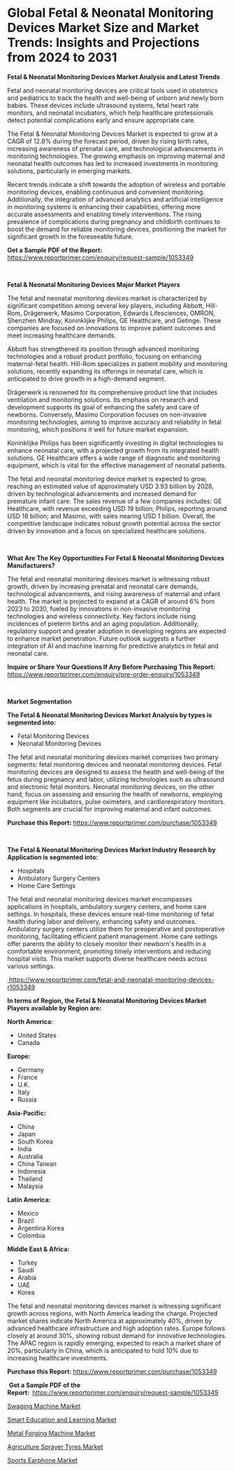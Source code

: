 <p><h1>Global Fetal & Neonatal Monitoring Devices Market Size and Market Trends: Insights and Projections from 2024 to 2031</h1></p><p><strong>Fetal & Neonatal Monitoring Devices Market Analysis and Latest Trends</strong></p>
<p><p>Fetal and neonatal monitoring devices are critical tools used in obstetrics and pediatrics to track the health and well-being of unborn and newly born babies. These devices include ultrasound systems, fetal heart rate monitors, and neonatal incubators, which help healthcare professionals detect potential complications early and ensure appropriate care. </p><p>The Fetal & Neonatal Monitoring Devices Market is expected to grow at a CAGR of 12.8% during the forecast period, driven by rising birth rates, increasing awareness of prenatal care, and technological advancements in monitoring technologies. The growing emphasis on improving maternal and neonatal health outcomes has led to increased investments in monitoring solutions, particularly in emerging markets. </p><p>Recent trends indicate a shift towards the adoption of wireless and portable monitoring devices, enabling continuous and convenient monitoring. Additionally, the integration of advanced analytics and artificial intelligence in monitoring systems is enhancing their capabilities, offering more accurate assessments and enabling timely interventions. The rising prevalence of complications during pregnancy and childbirth continues to boost the demand for reliable monitoring devices, positioning the market for significant growth in the foreseeable future.</p></p>
<p><strong>Get a Sample PDF of the Report:&nbsp;</strong> <a href="https://www.reportprimer.com/enquiry/request-sample/1053349">https://www.reportprimer.com/enquiry/request-sample/1053349</a></p>
<p>&nbsp;</p>
<p><strong>Fetal & Neonatal Monitoring Devices Major Market Players</strong></p>
<p><p>The fetal and neonatal monitoring devices market is characterized by significant competition among several key players, including Abbott, Hill-Rom, Drägerwerk, Masimo Corporation, Edwards Lifesciences, OMRON, Shenzhen Mindray, Koninklijke Philips, GE Healthcare, and Getinge. These companies are focused on innovations to improve patient outcomes and meet increasing healthcare demands.</p><p>Abbott has strengthened its position through advanced monitoring technologies and a robust product portfolio, focusing on enhancing maternal-fetal health. Hill-Rom specializes in patient mobility and monitoring solutions, recently expanding its offerings in neonatal care, which is anticipated to drive growth in a high-demand segment.</p><p>Drägerwerk is renowned for its comprehensive product line that includes ventilation and monitoring solutions. Its emphasis on research and development supports its goal of enhancing the safety and care of newborns. Conversely, Masimo Corporation focuses on non-invasive monitoring technologies, aiming to improve accuracy and reliability in fetal monitoring, which positions it well for future market expansion.</p><p>Koninklijke Philips has been significantly investing in digital technologies to enhance neonatal care, with a projected growth from its integrated health solutions. GE Healthcare offers a wide range of diagnostic and monitoring equipment, which is vital for the effective management of neonatal patients.</p><p>The fetal and neonatal monitoring device market is expected to grow, reaching an estimated value of approximately USD 3.93 billion by 2028, driven by technological advancements and increased demand for premature infant care. The sales revenue of a few companies includes: GE Healthcare, with revenue exceeding USD 19 billion; Philips, reporting around USD 18 billion; and Masimo, with sales nearing USD 1 billion. Overall, the competitive landscape indicates robust growth potential across the sector driven by innovation and a focus on specialized healthcare solutions.</p></p>
<p>&nbsp;</p>
<p><strong>What Are The Key Opportunities For Fetal & Neonatal Monitoring Devices Manufacturers?</strong></p>
<p><p>The fetal and neonatal monitoring devices market is witnessing robust growth, driven by increasing prenatal and neonatal care demands, technological advancements, and rising awareness of maternal and infant health. The market is projected to expand at a CAGR of around 6% from 2023 to 2030, fueled by innovations in non-invasive monitoring technologies and wireless connectivity. Key factors include rising incidences of preterm births and an aging population. Additionally, regulatory support and greater adoption in developing regions are expected to enhance market penetration. Future outlook suggests a further integration of AI and machine learning for predictive analytics in fetal and neonatal care.</p></p>
<p><strong>Inquire or Share Your Questions If Any Before Purchasing This Report:</strong> <a href="https://www.reportprimer.com/enquiry/pre-order-enquiry/1053349">https://www.reportprimer.com/enquiry/pre-order-enquiry/1053349</a></p>
<p>&nbsp;</p>
<p><strong>Market Segmentation</strong></p>
<p><strong>The Fetal & Neonatal Monitoring Devices Market Analysis by types is segmented into:</strong></p>
<p><ul><li>Fetal Monitoring Devices</li><li>Neonatal Monitoring Devices</li></ul></p>
<p><p>The fetal and neonatal monitoring devices market comprises two primary segments: fetal monitoring devices and neonatal monitoring devices. Fetal monitoring devices are designed to assess the health and well-being of the fetus during pregnancy and labor, utilizing technologies such as ultrasound and electronic fetal monitors. Neonatal monitoring devices, on the other hand, focus on assessing and ensuring the health of newborns, employing equipment like incubators, pulse oximeters, and cardiorespiratory monitors. Both segments are crucial for improving maternal and infant outcomes.</p></p>
<p><strong>Purchase this Report:&nbsp;</strong><a href="https://www.reportprimer.com/purchase/1053349">https://www.reportprimer.com/purchase/1053349</a></p>
<p>&nbsp;</p>
<p><strong>The Fetal & Neonatal Monitoring Devices Market Industry Research by Application is segmented into:</strong></p>
<p><ul><li>Hospitals</li><li>Ambulatory Surgery Centers</li><li>Home Care Settings</li></ul></p>
<p><p>The fetal and neonatal monitoring devices market encompasses applications in hospitals, ambulatory surgery centers, and home care settings. In hospitals, these devices ensure real-time monitoring of fetal health during labor and delivery, enhancing safety and outcomes. Ambulatory surgery centers utilize them for preoperative and postoperative monitoring, facilitating efficient patient management. Home care settings offer parents the ability to closely monitor their newborn's health in a comfortable environment, promoting timely interventions and reducing hospital visits. This market supports diverse healthcare needs across various settings.</p></p>
<p><a href="https://www.reportprimer.com/fetal-and-neonatal-monitoring-devices-r1053349">&nbsp;https://www.reportprimer.com/fetal-and-neonatal-monitoring-devices-r1053349</a></p>
<p><strong>In terms of Region, the Fetal & Neonatal Monitoring Devices Market Players available by Region are:</strong></p>
<p>
    <p> <strong> North America: </strong>
        <ul>
            <li>United States</li>
            <li>Canada</li>
        </ul>
        </p> 
    <p> <strong> Europe: </strong>
        <ul>
            <li>Germany</li>
            <li>France</li>
            <li>U.K.</li>
            <li>Italy</li>
            <li>Russia</li>
        </ul>
        </p> 
    <p> <strong> Asia-Pacific: </strong>
        <ul>
            <li>China</li>
            <li>Japan</li>
            <li>South Korea</li>
            <li>India</li>
            <li>Australia</li>
            <li>China Taiwan</li>
            <li>Indonesia</li>
            <li>Thailand</li>
            <li>Malaysia</li>
        </ul>
        </p> 
    <p> <strong> Latin America: </strong>
        <ul>
            <li>Mexico</li>
            <li>Brazil</li>
            <li>Argentina Korea</li>
            <li>Colombia</li>
        </ul>
        </p> 
    <p> <strong> Middle East & Africa: </strong>
        <ul>
            <li>Turkey</li>
            <li>Saudi</li>
            <li>Arabia</li>
            <li>UAE</li>
            <li>Korea</li>
        </ul>
    </p>
    </p>
<p><p>The fetal and neonatal monitoring devices market is witnessing significant growth across regions, with North America leading the charge. Projected market shares indicate North America at approximately 40%, driven by advanced healthcare infrastructure and high adoption rates. Europe follows closely at around 30%, showing robust demand for innovative technologies. The APAC region is rapidly emerging, expected to reach a market share of 20%, particularly in China, which is anticipated to hold 10% due to increasing healthcare investments.</p></p>
<p><strong>Purchase this Report: </strong><a href="https://www.reportprimer.com/purchase/1053349">https://www.reportprimer.com/purchase/1053349</a></p>
<p>&nbsp;<strong>Get a Sample PDF of the Report:&nbsp;&nbsp;</strong><a href="https://www.reportprimer.com/enquiry/request-sample/1053349">https://www.reportprimer.com/enquiry/request-sample/1053349</a></p>
<p><strong></strong></p>
<p><p><a href="https://www.linkedin.com/pulse/exploring-swaging-machine-market-dynamics-global-trends-future-jcnqc?trackingId=Fz%2BDY6E6QUWCQLmHKR4NjQ%3D%3D">Swaging Machine Market</a></p><p><a href="https://www.linkedin.com/pulse/global-smart-education-learning-market-size-share-analysis--bmjxe?trackingId=OcglND3WTfyy9MnACW5Klg%3D%3D">Smart Education and Learning Market</a></p><p><a href="https://issuu.com/reportprime-2/docs/metal-forging-machine-market-size-2_7eea0c4dc05f26">Metal Forging Machine Market</a></p><p><a href="https://medium.com/@alikoyuncu1993_73088/agriculture-sprayer-tyres-market-insights-market-products-and-regional-analysis-forecasted-for-a47367daa856">Agriculture Sprayer Tyres Market</a></p><p><a href="https://issuu.com/reportprime-2/docs/sports-earphone-market-size-2030.pp_81b176529330e1">Sports Earphone Market</a></p></p>